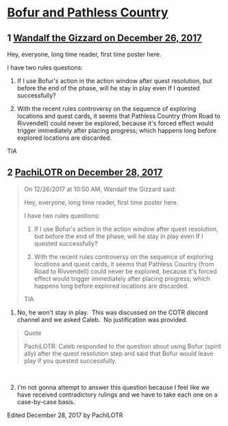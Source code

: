 # [Bofur and Pathless Country](https://community.fantasyflightgames.com/topic/266200-bofur-and-pathless-country/)

## 1 [Wandalf the Gizzard on December 26, 2017](https://community.fantasyflightgames.com/topic/266200-bofur-and-pathless-country/?do=findComment&comment=3143203)

Hey, everyone, long time reader, first time poster here.

I have two rules questions:

1) If I use Bofur's action in the action window after quest resolution, but before the end of the phase, will he stay in play even If I quested successfully?

2) With the recent rules controversy on the sequence of exploring locations and quest cards, it seems that Pathless Country (from Road to Rivvendell) could never be explored, because it's forced effect would trigger immediately after placing progress; which happens long before explored locations are discarded.

TIA

## 2 [PachiLOTR on December 28, 2017](https://community.fantasyflightgames.com/topic/266200-bofur-and-pathless-country/?do=findComment&comment=3145775)

> On 12/26/2017 at 10:50 AM, Wandalf the Gizzard said:
> 
> Hey, everyone, long time reader, first time poster here.
> 
> I have two rules questions:
> 
> 1) If I use Bofur's action in the action window after quest resolution, but before the end of the phase, will he stay in play even If I quested successfully?
> 
> 2) With the recent rules controversy on the sequence of exploring locations and quest cards, it seems that Pathless Country (from Road to Rivvendell) could never be explored, because it's forced effect would trigger immediately after placing progress; which happens long before explored locations are discarded.
> 
> TIA

1) No, he won't stay in play.  This was discussed on the COTR discord channel and we asked Caleb.  No justification was provided.

> Quote
> 
> PachiLOTR: Caleb responded to the question about using Bofur (spirit ally) after the quest resolution step and said that Bofur would leave play if you quested successfully.

 

2) I'm not gonna attempt to answer this question because I feel like we have received contradictory rulings and we have to take each one on a case-by-case basis.

Edited December 28, 2017 by PachiLOTR


